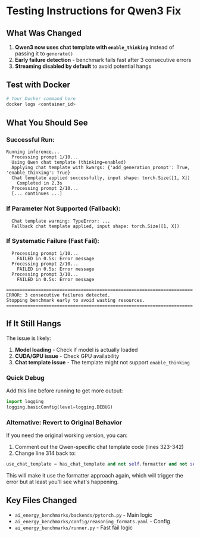 # Testing Instructions for Qwen3 Fix

## What Was Changed

1. **Qwen3 now uses chat template with `enable_thinking`** instead of passing it to `generate()`
2. **Early failure detection** - benchmark fails fast after 3 consecutive errors
3. **Streaming disabled by default** to avoid potential hangs

## Test with Docker

```bash
# Your Docker command here
docker logs <container_id>
```

## What You Should See

### Successful Run:
```
Running inference...
  Processing prompt 1/10...
  Using Qwen chat template (thinking=enabled)
  Applying chat template with kwargs: {'add_generation_prompt': True, 'enable_thinking': True}
  Chat template applied successfully, input shape: torch.Size([1, X])
    Completed in 2.3s
  Processing prompt 2/10...
  [... continues ...]
```

### If Parameter Not Supported (Fallback):
```
  Chat template warning: TypeError: ...
  Fallback chat template applied, input shape: torch.Size([1, X])
```

### If Systematic Failure (Fast Fail):
```
  Processing prompt 1/10...
    FAILED in 0.5s: Error message
  Processing prompt 2/10...
    FAILED in 0.5s: Error message
  Processing prompt 3/10...
    FAILED in 0.5s: Error message

======================================================================
ERROR: 3 consecutive failures detected.
Stopping benchmark early to avoid wasting resources.
======================================================================
```

## If It Still Hangs

The issue is likely:
1. **Model loading** - Check if model is actually loaded
2. **CUDA/GPU issue** - Check GPU availability
3. **Chat template issue** - The template might not support `enable_thinking`

### Quick Debug

Add this line before running to get more output:
```python
import logging
logging.basicConfig(level=logging.DEBUG)
```

### Alternative: Revert to Original Behavior

If you need the original working version, you can:
1. Comment out the Qwen-specific chat template code (lines 323-342)
2. Change line 314 back to:
```python
use_chat_template = has_chat_template and not self.formatter and not self._legacy_use_harmony
```

This will make it use the formatter approach again, which will trigger the error but at least you'll see what's happening.

## Key Files Changed

- `ai_energy_benchmarks/backends/pytorch.py` - Main logic
- `ai_energy_benchmarks/config/reasoning_formats.yaml` - Config
- `ai_energy_benchmarks/runner.py` - Fast fail logic
